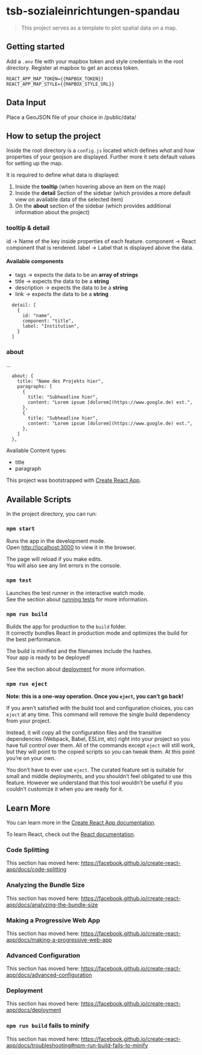 # tsb-sozialeinrichtungen-spandau

> This project serves as a template to plot spatial data on a map.

## Getting started

Add a ```.env``` file with your mapbox token and style credentials in the root directory. Register at mapbox to get an access token.

```
REACT_APP_MAP_TOKEN={{MAPBOX_TOKEN}}
REACT_APP_MAP_STYLE={{MAPBOX_STYLE_URL}}
```

## Data Input

Place a GeoJSON file of your choice in /public/data/ 


## How to setup the project

Inside the root directory is a ```config.js``` located which defines *what* and *how* properties of your geojson are displayed. Further more it sets default values for setting up the map. 

It is required to define what data is displayed:
1. Inside the **tooltip** (when hovering above an item on the map)
2. Inside the **detail** Section of the sidebar (which provides a more default view on available data of the selected item)
3. On the **about** section of the sidebar (which provides additional information about the project)

### tooltip & detail
id -> Name of the key inside properties of each feature.
component -> React component that is rendered.
label -> Label that is displayed above the data.

#### Available components
- tags -> expects the data to be an **array of strings**
- title -> expects the data to be a **string**
- description -> expects the data to be a **string**
- link -> expects the data to be a **string**

```
  detail: [
    {
      id: "name",
      component: "title",
      label: "Institution",
    }
  ]
```

### about
...

```
  about: {
    title: "Name des Projekts hier",
    paragraphs: [
      {
        title: "Subheadline hier",
        content: "Lorem ipsum [dolorem](https://www.google.de) est.",
      },
      {
        title: "Subheadline hier",
        content: "Lorem ipsum [dolorem](https://www.google.de) est.",
      },
    ]
  },
```







Available Content types:

- title
- paragraph



This project was bootstrapped with [Create React App](https://github.com/facebook/create-react-app).

## Available Scripts

In the project directory, you can run:

### `npm start`

Runs the app in the development mode.<br />
Open [http://localhost:3000](http://localhost:3000) to view it in the browser.

The page will reload if you make edits.<br />
You will also see any lint errors in the console.

### `npm test`

Launches the test runner in the interactive watch mode.<br />
See the section about [running tests](https://facebook.github.io/create-react-app/docs/running-tests) for more information.

### `npm run build`

Builds the app for production to the `build` folder.<br />
It correctly bundles React in production mode and optimizes the build for the best performance.

The build is minified and the filenames include the hashes.<br />
Your app is ready to be deployed!

See the section about [deployment](https://facebook.github.io/create-react-app/docs/deployment) for more information.

### `npm run eject`

**Note: this is a one-way operation. Once you `eject`, you can’t go back!**

If you aren’t satisfied with the build tool and configuration choices, you can `eject` at any time. This command will remove the single build dependency from your project.

Instead, it will copy all the configuration files and the transitive dependencies (Webpack, Babel, ESLint, etc) right into your project so you have full control over them. All of the commands except `eject` will still work, but they will point to the copied scripts so you can tweak them. At this point you’re on your own.

You don’t have to ever use `eject`. The curated feature set is suitable for small and middle deployments, and you shouldn’t feel obligated to use this feature. However we understand that this tool wouldn’t be useful if you couldn’t customize it when you are ready for it.

## Learn More

You can learn more in the [Create React App documentation](https://facebook.github.io/create-react-app/docs/getting-started).

To learn React, check out the [React documentation](https://reactjs.org/).

### Code Splitting

This section has moved here: https://facebook.github.io/create-react-app/docs/code-splitting

### Analyzing the Bundle Size

This section has moved here: https://facebook.github.io/create-react-app/docs/analyzing-the-bundle-size

### Making a Progressive Web App

This section has moved here: https://facebook.github.io/create-react-app/docs/making-a-progressive-web-app

### Advanced Configuration

This section has moved here: https://facebook.github.io/create-react-app/docs/advanced-configuration

### Deployment

This section has moved here: https://facebook.github.io/create-react-app/docs/deployment

### `npm run build` fails to minify

This section has moved here: https://facebook.github.io/create-react-app/docs/troubleshooting#npm-run-build-fails-to-minify
